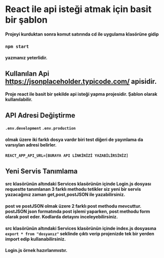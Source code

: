 # React ile api isteği atmak için basit bir şablon

#### Projeyi kurduktan sonra komut satırında cd ile uygulama klasörüne gidip
### `npm start`
#### yazmanız yeterlidir.

## Kullanılan Api https://jsonplaceholder.typicode.com/  apisidir. 
#### Proje react ile basit bir şekilde api isteği yapma projesidir. Şablon olarak kullanılabilir.

## API Adresi Değiştirme
#### `.env.development`  `.env.production` 
#### olmak üzere iki farklı dosya vardır biri test diğeri de yayınlama da varsıylan adresi belirler. 
#### `REACT_APP_API_URL=[BURAYA API LİNKİNİZİ YAZABİLİRSİNİZ] `

## Yeni Servis Tanımlama
#### src klasörünün altındaki Services klasörünün içinde Login.js dosyası requestte tanımlanan 3 farklı methodu tetikler siz  yeni bir servis yazacağınız zaman get,post,postJSON ile yazabilirsiniz.

#### post ve postJSON olmak üzere 2 farklı post methodu mevcuttur. postJSON json formatında post işlemi yaparken, post methodu form olarak post eder. Kodlarda detayını inceleyebilirsiniz.

#### src klasörünün altındaki Services klasörünün içinde index.js dosyasına `export * from "dosyanız"` seklinde çıktı verip projenizde tek bir yerden import edip kullanabilirsiniz.

#### Login.js örnek hazırlanmıstır.
